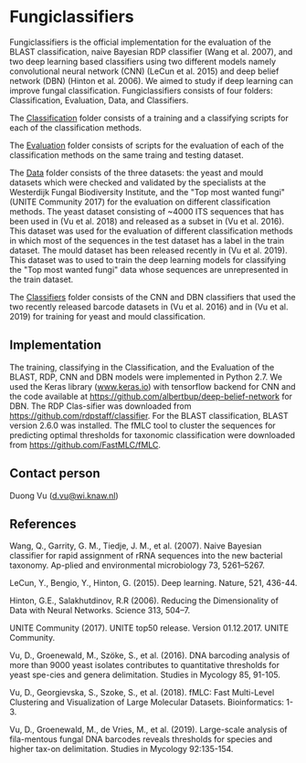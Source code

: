 # Fungiclassifiers

Fungiclassifiers is the official implementation for the evaluation of the BLAST classification, naive Bayesian RDP classifier (Wang et al. 2007), and two deep learning based classifiers using two different models namely convolutional neural network (CNN) (LeCun et al. 2015) and deep belief network (DBN) (Hinton et al. 2006). We aimed to study if deep learning can improve fungal classification. Fungiclassifiers consists of four folders: Classification, Evaluation, Data, and Classifiers.

The [Classification](https://github.com/vuthuyduong/fungiclassifiers/tree/master/classification) folder consists of a training and a classifying scripts for each of the classification methods.

The [Evaluation](https://github.com/vuthuyduong/fungiclassifiers/tree/master/evaluation) folder consists of scripts for the evaluation of each of the classification methods on the same traing and testing dataset.

The [Data](https://github.com/vuthuyduong/fungiclassifiers/tree/master/data) folder consists of the three datasets: the yeast and mould datasets which were checked and validated by the specialists at the Westerdijk Fungal Biodiversity Institute, and the "Top most wanted fungi" (UNITE Community 2017) for the evaluation on different classification methods. The yeast dataset consisting of ~4000 ITS sequences that has been used in (Vu et al. 2018) and released as a subset in (Vu et al. 2016). This dataset was used for the evaluation of different classification methods in which most of the sequences in the test dataset has a label in the train dataset. The mould dataset has been released recently in (Vu et al. 2019). This dataset was to used to train the deep learning models for classifying the "Top most wanted fungi" data whose sequences are unrepresented in the train dataset.

The [Classifiers](https://github.com/vuthuyduong/fungiclassifiers/tree/master/classifiers) folder consists of the CNN and DBN classifiers that used the two recently released barcode datasets in (Vu et al. 2016) and in (Vu et al. 2019) for training for yeast and mould classification.

## Implementation
The training, classifying in the Classification, and the Evaluation of the BLAST, RDP, CNN and DBN models were implemented in Python 2.7. We used the Keras library (www.keras.io) with tensorflow backend for CNN and the code available at https://github.com/albertbup/deep-belief-network for DBN. The RDP Clas-sifier was downloaded from https://github.com/rdpstaff/classifier.  For the BLAST classification, BLAST version 2.6.0 was installed. The fMLC tool to cluster the sequences for predicting optimal thresholds for taxonomic classification were downloaded from https://github.com/FastMLC/fMLC. 


## Contact person 

Duong Vu (d.vu@wi.knaw.nl)

## References
Wang, Q., Garrity, G. M., Tiedje, J. M., et al. (2007). Naive Bayesian classifier for rapid assignment of rRNA sequences into the new bacterial taxonomy. Ap-plied and environmental microbiology 73, 5261–5267. 

LeCun, Y., Bengio, Y., Hinton, G. (2015). Deep learning. Nature, 521, 436-44.

Hinton, G.E., Salakhutdinov, R.R (2006). Reducing the Dimensionality of Data with Neural Networks. Science 313, 504–7.

UNITE Community (2017). UNITE top50 release. Version 01.12.2017. UNITE Community. 

Vu, D., Groenewald, M., Szöke, S., et al. (2016). DNA barcoding analysis of more than 9000 yeast isolates contributes to quantitative thresholds for yeast spe-cies and genera delimitation. Studies in Mycology 85, 91-105. 

Vu, D., Georgievska, S., Szoke, S., et al. (2018). fMLC: Fast Multi-Level Clustering and Visualization of Large Molecular Datasets. Bioinformatics: 1-3.

Vu, D., Groenewald, M., de Vries, M., et al. (2019). Large-scale analysis of fila-mentous fungal DNA barcodes reveals thresholds for species and higher tax-on delimitation. Studies in Mycology 92:135-154.


